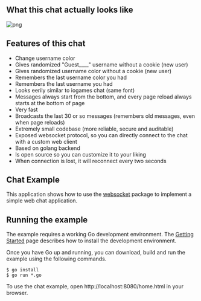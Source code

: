 ## What this chat actually looks like
![png](screenshots/screenshot.png)

## Features of this chat
- Change username color
- Gives randomized "Guest____" username without a cookie (new user)
- Gives randomized username color without a cookie (new user)
- Remembers the last username color you had
- Remembers the last username you had
- Looks eerily similar to iogames chat (same font)
- Messages always start from the bottom, and every page reload always starts at the bottom of page
- Very fast
- Broadcasts the last 30 or so messages (remembers old messages, even when page reloads)
- Extremely small codebase (more reliable, secure and auditable)
- Exposed websocket protocol, so you can directly connect to the chat with a custom web client
- Based on golang backend
- Is open source so you can customize it to your liking
- When connection is lost, it will reconnect every two seconds

## Chat Example

This application shows how to use the
[websocket](https://github.com/gorilla/websocket) package to implement a simple
web chat application.

## Running the example

The example requires a working Go development environment. The [Getting
Started](http://golang.org/doc/install) page describes how to install the
development environment.

Once you have Go up and running, you can download, build and run the example
using the following commands.

    $ go install
    $ go run *.go

To use the chat example, open http://localhost:8080/home.html in your browser.
